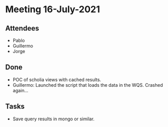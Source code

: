 # Meeting 16-July-2021

## Attendees 

- Pablo
- Guillermo
- Jorge

## Done
- POC of scholia views with cached results.
- Guillermo: Launched the script that loads the data in the WQS. Crashed again...

## Tasks
- Save query results in mongo or similar.
